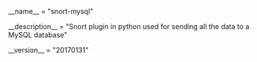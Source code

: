 <p>__name__ = "snort-mysql"</p>
<p>__description__ = "Snort plugin in python used for sending all the data to a MySQL database"</p>
<p>__version__ = "20170131"</p>
